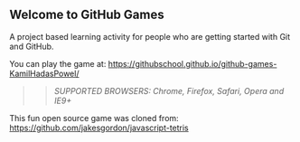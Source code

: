 ## Welcome to GitHub Games

A project based learning activity for people who are getting started with Git and GitHub.

You can play the game at: https://githubschool.github.io/github-games-KamilHadasPowel/

>> _*SUPPORTED BROWSERS*: Chrome, Firefox, Safari, Opera and IE9+_

This fun open source game was cloned from: https://github.com/jakesgordon/javascript-tetris
